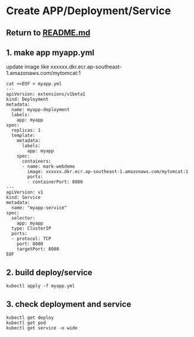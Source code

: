 # Create APP/Deployment/Service

## Return to [README.md](README.md)

## 1. make app myapp.yml
update image like xxxxxx.dkr.ecr.ap-southeast-1.amazonaws.com/mytomcat:1
```
cat <<EOF > myapp.yml
---
apiVersion: extensions/v1beta1
kind: Deployment
metadata:
  name: myapp-deployment
  labels:
    app: myapp
spec:
  replicas: 1
  template:
    metadata:
      labels:
        app: myapp
    spec:
      containers:
      - name: mark-webdemo
        image: xxxxxx.dkr.ecr.ap-southeast-1.amazonaws.com/mytomcat:1
        ports:
        - containerPort: 8080
---
apiVersion: v1
kind: Service
metadata:
  name: "myapp-service"
spec:
  selector:
    app: myapp
  type: ClusterIP
  ports:
  - protocol: TCP
    port: 8080
    targetPort: 8080
EOF
```

## 2. build deploy/service
```
kubectl apply -f myapp.yml
```

## 3. check deployment and service
```
kubectl get deploy
kubectl get pod
kubectl get service -o wide

```

